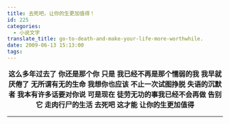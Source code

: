 ```yaml
---
title: 去死吧，让你的生更加值得！
id: 225
categories:
  - 小说文字
translate_title: go-to-death-and-make-your-life-more-worthwhile.
date: 2009-06-13 15:13:00
tags:
---
```


**这么多年过去了**
**你还是那个你**
**只是**
**我已经不再是那个懦弱的我**
**我早就厌倦了**
**无所谓有无的生命**
**我想你也应该**
**不止一次试图挣脱**
**失语的沉默者**
**我本有许多话要对你说**
**可是现在**
**徒劳无功的事我已经不会再做**
**告别它**
**走肉行尸的生活**
**去死吧**
**这才能**
**让你的生更加值得**

---
<style>
  p{font-family: sans-serif; font-size: 12pt; text-align: center;}
</style>